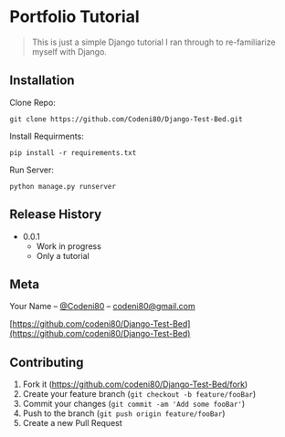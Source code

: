 # Portfolio Tutorial
> This is just a simple Django tutorial I ran through to re-familiarize myself with Django.


## Installation

Clone Repo:
```
git clone https://github.com/Codeni80/Django-Test-Bed.git
```

Install Requirments:
```
pip install -r requirements.txt
```

Run Server:
```
python manage.py runserver
```

## Release History

* 0.0.1
    * Work in progress
    * Only a tutorial

## Meta

Your Name – [@Codeni80](https://twitter.com/codeni80) – codeni80@gmail.com

[https://github.com/codeni80/Django-Test-Bed](https://github.com/codeni80/Django-Test-Bed)

## Contributing

1. Fork it (<https://github.com/codeni80/Django-Test-Bed/fork>)
2. Create your feature branch (`git checkout -b feature/fooBar`)
3. Commit your changes (`git commit -am 'Add some fooBar'`)
4. Push to the branch (`git push origin feature/fooBar`)
5. Create a new Pull Request
